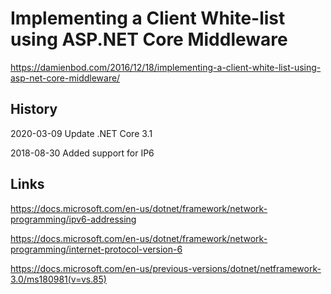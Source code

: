 # Implementing a Client White-list using ASP.NET Core Middleware

https://damienbod.com/2016/12/18/implementing-a-client-white-list-using-asp-net-core-middleware/

## History

2020-03-09 Update .NET Core 3.1

2018-08-30 Added support for IP6

## Links

https://docs.microsoft.com/en-us/dotnet/framework/network-programming/ipv6-addressing

https://docs.microsoft.com/en-us/dotnet/framework/network-programming/internet-protocol-version-6

https://docs.microsoft.com/en-us/previous-versions/dotnet/netframework-3.0/ms180981(v=vs.85)